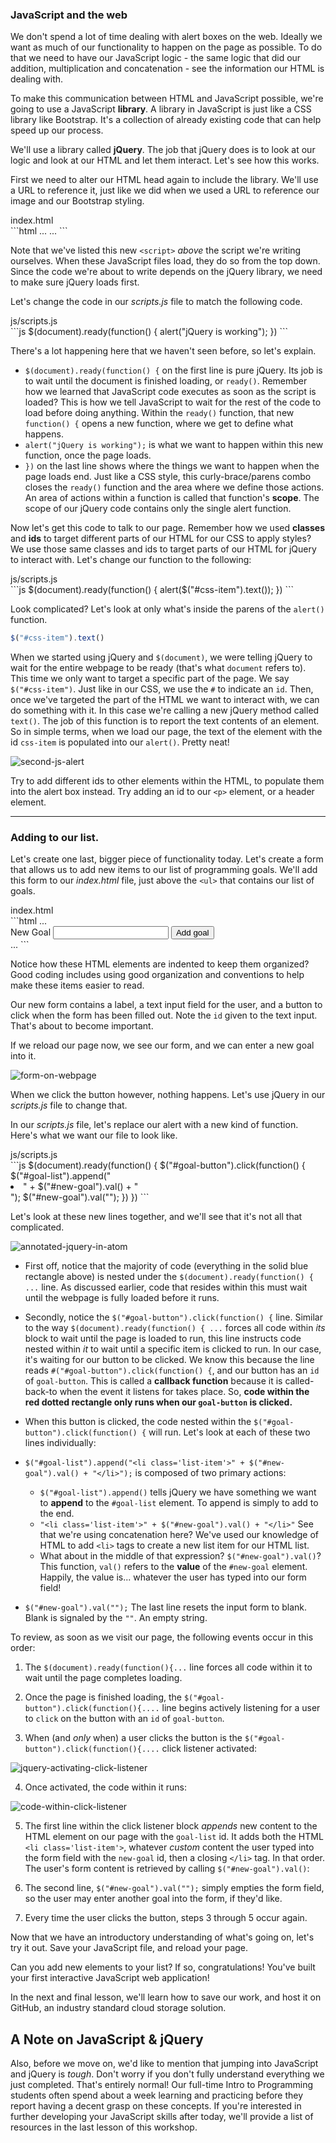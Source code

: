### JavaScript and the web

We don't spend a lot of time dealing with alert boxes on the web. Ideally we want as much of our functionality to happen on the page as possible. To do that we need to have our JavaScript logic - the same logic that did our addition, multiplication and concatenation - see the information our HTML is dealing with.

To make this communication between HTML and JavaScript possible, we're going to use a JavaScript **library**. A library in JavaScript is just like a CSS library like Bootstrap. It's a collection of already existing code that can help speed up our process.

We'll use a library called **jQuery**. The job that jQuery does is to look at our logic and look at our HTML and let them interact. Let's see how this works.

First we need to alter our HTML head again to include the library. We'll use a URL to reference it, just like we did when we used a URL to reference our image and our Bootstrap styling.

<div class="filename">index.html</div>
```html
...
<head>
  <link rel="stylesheet" href="https://maxcdn.bootstrapcdn.com/bootstrap/3.3.7/css/bootstrap.min.css">
  <link rel="stylesheet" href="css/styles.css">
  <script src="https://code.jquery.com/jquery-2.2.4.min.js"></script>
  <script src="js/scripts.js"></script>
  <title>Epicodus Workshop Project</title>
</head>
...
```

Note that we've listed this new `<script>` *above* the script we're writing ourselves. When these JavaScript files load, they do so from the top down. Since the code we're about to write depends on the jQuery library, we need to make sure jQuery loads first.

Let's change the code in our *scripts.js* file to match the following code.

<div class="filename">js/scripts.js</div>
```js
$(document).ready(function() {
  alert("jQuery is working");
})
```

There's a lot happening here that we haven't seen before, so let's explain.

* `$(document).ready(function() {` on the first line is pure jQuery. Its job is to wait until the document is finished loading, or `ready()`. Remember how we learned that JavaScript code executes as soon as the script is loaded? This is how we tell JavaScript to wait for the rest of the code to load before doing anything. Within the `ready()` function, that new `function() {` opens a new function, where we get to define what happens.
* `alert("jQuery is working");` is what we want to happen within this new function, once the page loads.
* `})` on the last line shows where the things we want to happen when the page loads end. Just like a CSS style, this curly-brace/parens combo closes the `ready()` function and the area where we define those actions. An area of actions within a function is called that function's **scope**. The scope of our jQuery code contains only the single alert function.

Now let's get this code to talk to our page. Remember how we used **classes** and **ids** to target different parts of our HTML for our CSS to apply styles? We use those same classes and ids to target parts of our HTML for jQuery to interact with. Let's change our function to the following:

<div class="filename">js/scripts.js</div>
```js
$(document).ready(function() {
  alert($("#css-item").text());
})
```

Look complicated? Let's look at only what's inside the parens of the `alert()` function.

```js
$("#css-item").text()
```

When we started using jQuery and `$(document)`, we were telling jQuery to wait for the entire webpage to be ready (that's what `document` refers to). This time we only want to target a specific part of the page. We say `$("#css-item")`. Just like in our CSS, we use the `#` to indicate an `id`. Then, once we've targeted the part of the HTML we want to interact with, we can do something with it. In this case we're calling a new jQuery method called `text()`. The job of this function is to report the text contents of an element. So in simple terms, when we load our page, the text of the element with the id `css-item` is populated into our `alert()`. Pretty neat!



![second-js-alert](https://www.dropbox.com/s/vhy2yo87tuvi805/Screen%20Shot%202017-04-07%20at%204.39.10%20PM.png?raw=1)

Try to add different ids to other elements within the HTML, to populate them into the alert box instead. Try adding an id to our `<p>` element, or a header element.

<hr>

### Adding to our list.

Let's create one last, bigger piece of functionality today. Let's create a form that allows us to add new items to our list of programming goals. We'll add this form to our *index.html* file, just above the `<ul>` that contains our list of goals.

<div class="filename">index.html</div>
```html
...
  <div class="form-group">
    <label>New Goal</label>
    <input type="text" id="new-goal">
    <button class="btn" type="button" id="goal-button">Add goal</button>
  </div>
...
```

Notice how these HTML elements are indented to keep them organized? Good coding includes using good organization and conventions to help make these items easier to read.

Our new form contains a label, a text input field for the user, and a button to click when the form has been filled out. Note the `id` given to the text input. That's about to become important.

If we reload our page now, we see our form, and we can enter a new goal into it.



![form-on-webpage](https://www.dropbox.com/s/4f2tc6kencah51l/form-on-page.png?raw=1)

When we click the button however, nothing happens. Let's use jQuery in our *scripts.js* file to change that.

In our *scripts.js* file, let's replace our alert with a new kind of function. Here's what we want our file to look like.

<div class="filename">js/scripts.js</div>
```js
$(document).ready(function() {
  $("#goal-button").click(function() {
    $("#goal-list").append("<li class='list-item'>" + $("#new-goal").val() + "</li>");
    $("#new-goal").val("");
  })
})
```

Let's look at these new lines together, and we'll see that it's not all that complicated.

![annotated-jquery-in-atom](https://www.dropbox.com/s/kp48nozawh210te/annotated-jquery.png?raw=1)



* First off, notice that the majority of code (everything in the solid blue rectangle above) is nested under the `$(document).ready(function() { ...` line. As discussed earlier, code that resides within this must wait until the webpage is fully loaded before it runs.

* Secondly, notice the `$("#goal-button").click(function() {` line. Similar to the way `$(document).ready(function() { ...` forces all code within _its_ block to wait until the page is loaded to run, this line instructs code nested within _it_ to wait until a specific item is clicked to run. In our case, it's waiting for our button to be clicked. We know this because the line reads `#("#goal-button").click(function() {`, and our button has an `id` of `goal-button`. This is called a **callback function** because it is called-back-to when the event it listens for takes place. So, **code within the red dotted rectangle only runs when our `goal-button` is clicked.**

* When this button is clicked, the code nested within the `$("#goal-button").click(function() {` will run. Let's look at each of these two lines individually:

* `$("#goal-list").append("<li class='list-item'>" + $("#new-goal").val() + "</li>");` is composed of two primary actions:
    * `$("#goal-list").append()` tells jQuery we have something we want to **append** to the `#goal-list` element. To append is simply to add to the end.
    * `"<li class='list-item'>" + $("#new-goal").val() + "</li>"` See that we're using concatenation here? We've used our knowledge of HTML to add `<li>` tags to create a new list item for our HTML list.
    * What about in the middle of that expression? `$("#new-goal").val()`? This function, `val()` refers to the **value** of the `#new-goal` element. Happily, the value is... whatever the user has typed into our form field!
* `$("#new-goal").val("");` The last line resets the input form to blank. Blank is signaled by the `""`. An empty string.

To review, as soon as we visit our page, the following events occur in this order:

1.  The `$(document).ready(function(){...` line forces all code within it to wait until the page completes loading.

2.  Once the page is finished loading, the `$("#goal-button").click(function(){....` line begins actively listening for a user to `click` on the button with an `id` of `goal-button`.

3.  When (and _only_ when) a user clicks the button is the `$("#goal-button").click(function(){....` click listener activated:

![jquery-activating-click-listener](https://www.dropbox.com/s/rxqlibqijyprvyp/jquery-step-one.png?raw=1)



4.  Once activated, the code within it runs:



![code-within-click-listener](https://www.dropbox.com/s/axg166t7y2uxqg0/jquery-step-1-5.png?raw=1)

5.  The first line within the click listener block _appends_ new content to the HTML element on our page with the `goal-list` id. It adds both the HTML `<li class='list-item'>`, whatever _custom_ content the user typed into the form field with the `new-goal` id, then a closing `</li>` tag. In that order. The user's form content is retrieved by calling `$("#new-goal").val()`:



6.  The second line, `$("#new-goal").val("");` simply empties the form field, so the user may enter another goal into the form, if they'd like.

7.  Every time the user clicks the button, steps 3 through 5 occur again.   

Now that we have an introductory understanding of what's going on, let's try it out.  Save your JavaScript file, and reload your page.

Can you add new elements to your list? If so, congratulations! You've built your first interactive JavaScript web application!

In the next and final lesson, we'll learn how to save our work, and host it on GitHub, an industry standard cloud storage solution.

## A Note on JavaScript & jQuery

Also, before we move on, we'd like to mention that jumping into JavaScript and jQuery is _tough_. Don't worry if you don't fully understand everything we just completed. That's entirely normal! Our full-time Intro to Programming students often spend about a week learning and practicing before they report having a decent grasp on these concepts. If you're interested in further developing your JavaScript skills after today, we'll provide a list of resources in the last lesson of this workshop.
